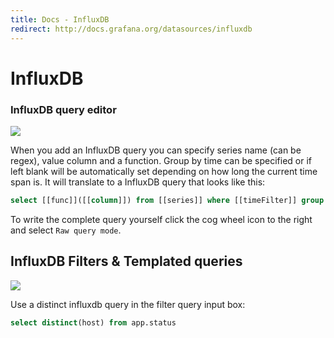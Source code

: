 ```yaml
---
title: Docs - InfluxDB
redirect: http://docs.grafana.org/datasources/influxdb
---
```


# InfluxDB

### InfluxDB query editor

![](influxdb_editor.png)

When you add an InfluxDB query you can specify series name (can be regex), value column and a function. Group by time can be specified or if left blank will be automatically set depending on how long the current time span is. It will translate to a InfluxDB query that looks like this:

```sql
select [[func]]([[column]]) from [[series]] where [[timeFilter]] group by time([[interval]]) order asc
```

To write the complete query yourself click the cog wheel icon to the right and select ``Raw query mode``.

## InfluxDB Filters & Templated queries

![](animated_gifs/influxdb_templated_query.gif)


Use a distinct influxdb query in the filter query input box:

```sql
select distinct(host) from app.status
```



